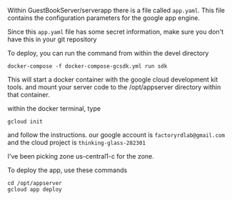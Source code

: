 Within GuestBookServer/serverapp there is a file called `app.yaml`. This file contains the configuration parameters for the google app engine.

Since this `app.yaml` file has some secret information, make sure you don't have this in your git repository

To deploy, you can run the command from within the devel directory
```
docker-compose -f docker-compose-gcsdk.yml run sdk
```

This will start a docker container with the google cloud development kit tools. and mount your server code to the /opt/appserver directory within that container.

within the docker terminal, type
```
gcloud init
```
and follow the instructions. our google account is `factoryrdlab@gmail.com` and the cloud project is `thinking-glass-282301`

I've been picking zone us-central1-c for the zone.

To deploy the app, use these commands
```
cd /opt/appserver
gcloud app deploy
```






